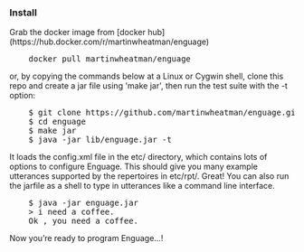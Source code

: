 <h3>Install</h3>
    Grab the docker image from [docker hub](https://hub.docker.com/r/martinwheatman/enguage)
<pre>
    docker pull martinwheatman/enguage
</pre>
    or, by copying the commands below at a Linux or Cygwin shell, clone this repo
    and create a jar file using 'make jar', then run the test suite with the -t option:</p>
<pre>
    $ git clone https://github.com/martinwheatman/enguage.git
    $ cd enguage
    $ make jar
    $ java -jar lib/enguage.jar -t
</pre>
<p>
    It loads the config.xml file in the etc/ directory, which contains lots of options to configure Enguage.
    This should give you many example utterances supported by the repertoires in etc/rpt/.
    Great! You can also run the jarfile as a shell to type in utterances like a command line interface.
<pre>
    $ java -jar enguage.jar
    > i need a coffee.
    Ok , you need a coffee.
</pre>
<p>
    Now you’re ready to program Enguage…!
</p>
